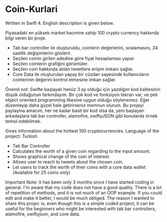 # Coin-Kurlari

Written in Swift 4.
English description is given below.

Piyasadaki en yüksek market hacmine sahip 100 crypto currency hakkında bilgi veren bir proje.

- Tab bar controller ile oluşturuldu, coinlerin değerlerini, sıralamasını, 24 saatlik değişimlerini gösterir.
- Seçilen coinin girilen adedine göre fiyat hesaplaması yapar.
- Seçilen coinlerin grafiğini görüntüler.
- Seçilen coin hakkında atılan tweetlere erişim imkanı sağlar.
- Core Data ile oluşturulan yapay bir cüzdan sayesinde kullanıcıların coinlerinin değerini kontrol etmesine imkan sağlar.

Önemli not: Swifte başlayalı henüz 3 ay olduğu için yazdığım kod kalitesinin düşük olduğunun farkındayım.
Bir çok kod ve fonksiyon tekrarı var, ve pek object oriented programming ilkesine uygun olduğu söylenemez.
Eğer düzenleyip daha güzel hale getirirseniz memnun olurum. 
Bu projeyi paylaşma amacım, her ne kadar basit bir kod olsa da, yeni başlayan arkadaşlara tab bar controller, alamofire, swiftyJSON gibi konularda örnek temsil edebilmek.


Gives information about the hottest 100 cryptocurrencies.
Language of the project: Turkish

- Tab Bar Controller
- Calculates the worth of a given coin regarding to the input amount.
- Shows graphical change of the coin of interest.
- Allows user to reach to tweets about the chosen coin.
- Let users to track the worth of their coins with a core data wallet (Available for 25 coins only)

Important Note: It has been only 3 months since I have started coding in general. I'm aware that my code does not have a good quality.
There is a lot of repetition of methods, and it is not much of an OOP example.
If you could edit and make it better, I would be much obliged.
The reason I wanted to share this projec is; even though this is a simple coded project, it can be useful for the beginners who might be interested with tab bar controllers, alamofire, swiftyjson, and core data.

